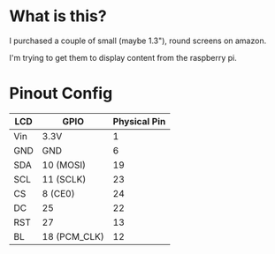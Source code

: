 # What is this?

I purchased a couple of small (maybe 1.3"), round screens on amazon.

I'm trying to get them to display content from the raspberry pi.

# Pinout Config
| LCD | GPIO         | Physical Pin |
| --- | ------------ | ------------ |
| Vin | 3.3V         | 1            |
| GND | GND          | 6            |
| SDA | 10 (MOSI)    | 19           |
| SCL | 11 (SCLK)    | 23           |
| CS  | 8 (CE0)      | 24           |
| DC  | 25           | 22           |
| RST | 27           | 13           |
| BL  | 18 (PCM_CLK) | 12           |


